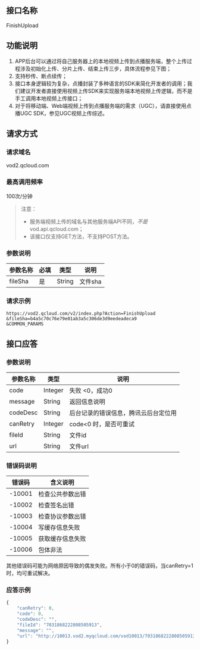 ## 接口名称
FinishUpload

## 功能说明
1. APP后台可以通过将自己服务器上的本地视频上传到点播服务端，整个上传过程涉及初始化上传、分片上传、结束上传三步，具体流程参见下图；
1. 支持秒传、断点续传；
1. 接口本身逻辑较为复杂，点播封装了多种语言的SDK来简化开发者的调用；我们建议开发者直接使用视频上传SDK来实现服务端本地视频上传逻辑，而不是手工调用本地视频上传接口；
1. 对于将移动端、Web端视频上传到点播服务端的需求（UGC），请直接使用点播UGC SDK，参见UGC视频上传综述。


## 请求方式

### 请求域名
vod2.qcloud.com

### 最高调用频率
100次/分钟

> 注意：
> - 服务端视频上传的域名与其他服务端API不同，*不是* vod.api.qcloud.com；
> - 该接口仅支持GET方法，不支持POST方法。

### 参数说明
| 参数名称 | 必填 | 类型 | 说明 |
|---------|---------|---------|---------|
| fileSha | 是 | String | 文件sha |

### 请求示例

```
https://vod2.qcloud.com/v2/index.php?Action=FinishUpload
&fileSha=b4a5c70c76e79e01ab3a5c306de3d9eedeadeca9
&COMMON_PARAMS
```

## 接口应答

### 参数说明
| 参数名称 | 类型 | 说明 |
|---------|---------|---------|
| code | Integer | 失败 <0，成功0 |
| message | String | 返回信息说明 |
| codeDesc | String | 后台记录的错误信息，腾讯云后台定位用 |
| canRetry | Integer | code<0 时，是否可重试 |
| fileId | String | 文件id |
| url | String | 文件url |

### 错误码说明
| 错误码 | 含义说明|
|---------|---------|
| -10001 | 检查公共参数出错 |
| -10002 | 检查签名出错 |
| -10003 | 检查协议参数出错 |
| -10004 | 写缓存信息失败 |
| -10005 | 获取缓存信息失败|
| -10006 | 包体非法 |
其他错误码可能为网络原因导致的偶发失败。所有小于0的错误码，当canRetry=1时，均可重试解决。
### 应答示例
```javascript
{
    "canRetry": 0,
    "code": 0,
    "codeDesc": "",
    "fileId": "7031868222808505913",
    "message": "",
    "url": "http://10013.vod2.myqcloud.com/vod10013/7031868222808505913/f0.mp4"
}
```

